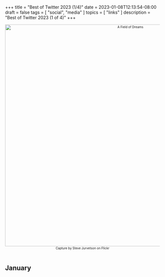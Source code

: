 +++
title = "Best of Twitter 2023 (1/4)"
date = 2023-01-08T12:13:54-08:00
draft = false
tags = [
  "social",
  "media"
]
topics = [
  "links"
]
description = "Best of Twitter 2023 (1 of 4)"
+++
<div align="center" style="font-size:x-small"><img src="https://milkfish08.s3.amazonaws.com/photo/blog/40054482212_3d4849f1aa_c.jpg" width="800" height="720" alt="A Field of Dreams"
title="A Field of Dreams" /><br />
Capture by Steve Jurvetson on Flickr</div><br clear="all" />


## January

